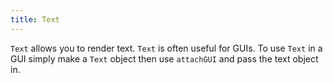 ```yaml
---
title: Text
---
```


`Text` allows you to render text. `Text` is often useful for GUIs. To use `Text` in a GUI simply make a `Text` object then use `attachGUI` and pass the text object in.
